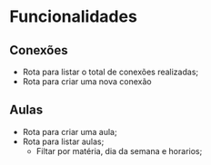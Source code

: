 # Funcionalidades

## Conexões

- Rota para listar o total de conexões realizadas;
- Rota para criar uma nova conexão

## Aulas

- Rota para criar uma aula;
- Rota para listar aulas;
    - Filtar por matéria, dia da semana e horarios;